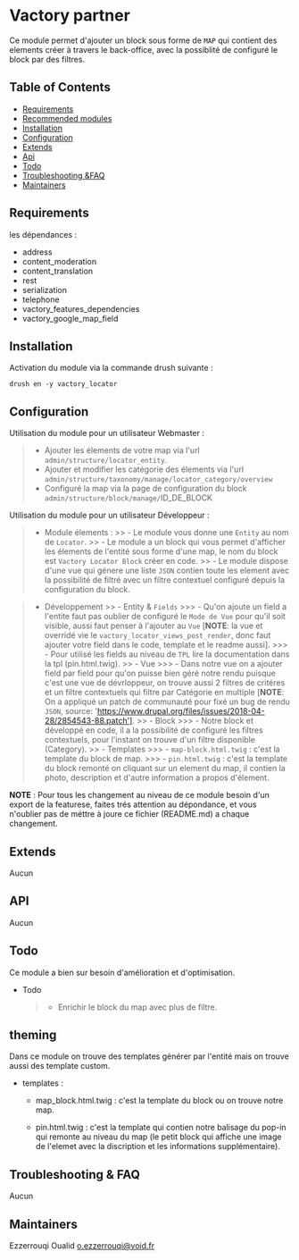 
# Vactory partner


Ce module permet d'ajouter un block sous forme de `MAP` qui contient des elements créer à travers le back-office,
 avec la possiblité de configuré le block par des filtres.


## Table of Contents
* [Requirements](#requirements)
 * [Recommended modules](#recommended-modules)
 * [Installation](#installation)
 * [Configuration](#configuration)
 * [Extends](#extends)
 * [Api](#api)
 * [Todo](#todo)
* [Troubleshooting &FAQ](#troubleshooting-faq)
* [Maintainers](#maintainers)

## Requirements
les dépendances :

  - address
  - content_moderation
  - content_translation
  - rest
  - serialization
  - telephone
  - vactory_features_dependencies
  - vactory_google_map_field



## Installation
Activation du module via la commande drush suivante :

    drush en -y vactory_locator

## Configuration

Utilisation du module pour un utilisateur Webmaster :
   > - Ajouter les élements de votre map via l'url `admin/structure/locator_entity`.
   > - Ajouter et modifier les catégorie des élements via l'url `admin/structure/taxonomy/manage/locator_category/overview`
   > - Configuré la map via la page de configuration du block  `admin/structure/block/manage/`ID_DE_BLOCK
   
Utilisation du module pour un utilisateur Développeur :
   > - Module élements :
    >> - Le module vous donne une `Entity` au nom de `Locator`.
    >> - Le module a un block qui vous permet d'afficher les élements de l'entité sous forme d'une map, 
    le nom du block est `Vactory Locator Block` créer en code.
    >> - Le module dispose d'une vue qui génere une liste `JSON` contien toute les element avec la possibilité de filtré avec un filtre contextuel configuré depuis la configuration du block.
   
   > - Développement
    >> - Entity & `Fields`
        >>> - Qu'on ajoute un field a l'entite faut pas oublier de configuré le `Mode de Vue` pour qu'il soit visible, aussi faut penser à l'ajouter au `Vue` [**NOTE**: la vue et overridé vie le `vactory_locator_views_post_render`, donc faut ajouter votre field dans le code, template et le readme aussi].
        >>> - Pour utilisé les fields au niveau de `TPL` lire la documentation dans la tpl (pin.html.twig).
    >> - Vue
        >>> - Dans notre vue on a ajouter field par field pour qu'on puisse bien géré notre rendu puisque c'est une vue de dévrloppeur, on trouve aussi 2 filtres de critéres et un filtre contextuels qui filtre par Catégorie en multiple [**NOTE**: On a appliqué un patch de communauté pour fixé un bug de rendu `JSON`, source: 'https://www.drupal.org/files/issues/2018-04-28/2854543-88.patch'].
    >> - Block
        >>> - Notre block et développé en code, il a la possibilité de configuré les filtres contextuels, pour l'instant on trouve d'un filtre disponible (Category).
    >> - Templates
        >>> - `map-block.html.twig` : c'est la template du block de map.
        >>> - `pin.html.twig` : c'est la template du block remonté on cliquant sur un element du map, il contien la photo, description et d'autre information a propos d'élement.
        
**NOTE** : Pour tous les changement au niveau de ce module besoin d'un export de la featurese, faites trés attention au dépondance, et vous n'oublier pas de méttre à joure ce fichier (README.md) a chaque changement. 


## Extends

Aucun

##  API

Aucun

##  Todo

Ce module a bien sur besoin d'amélioration et d'optimisation.
   - Todo 
	 > -  Enrichir le block du map avec plus de filtre.

## theming
Dans ce module on trouve des templates générer par l'entité mais on trouve aussi des template custom.
*  templates :
	* map_block.html.twig : c'est la template du block ou on trouve notre map.
	
	* pin.html.twig : c'est la template qui contien notre balisage du pop-in qui remonte au niveau du map (le petit block qui affiche une image de l'elemet avec la discription et les informations supplémentaire).

## Troubleshooting & FAQ
Aucun

## Maintainers
Ezzerrouqi Oualid
<o.ezzerrouqi@void.fr>
